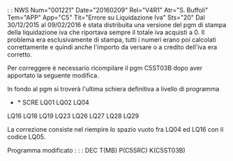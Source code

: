  :  : NWS Num="001221" Date="20160209" Rel="V4R1" Atr="S. Buffoli" Tem="APP" App="C5" Tit="Errore su Liquidazione Iva" Sts="20"
Dal 30/12/2015 al 09/02/2016 è stata distribuita una versione del pgm di stampa della liquidazione
iva che riportava sempre il totale iva acquisti a 0. Il problema era esclusivamente di stampa, tutti i numeri erano poi calcolati correttamente e quindi anche l'importo da versare o a credito dell'iva era corretto.

Per correggere è necessario ricompilare il pgm C5ST03B dopo aver apportato la seguente modifica.

In fondo al pgm si troverà l'ultima schiera definitiva a livello di programma 
- \* SCRE
LQ01
LQ02
LQ04

LQ16
LQ18
LQ19
LQ23
LQ26
LQ27
LQ28
LQ29

La correzione consiste nel riempire lo spazio vuoto fra LQ04 ed LQ16 con il codice LQ05.

Programma modificato : 
 :  : DEC T(MB) P(C5SRC) K(C5ST03B)
